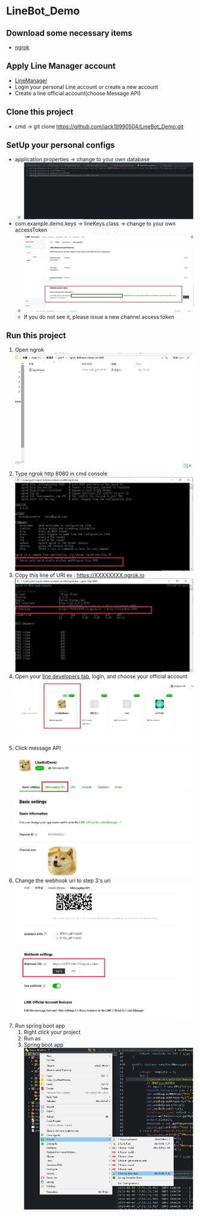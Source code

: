 # LineBot_Demo

## Download some necessary items

* [ngrok](https://ngrok.com/)

## Apply Line Manager account

* [LineManager](https://account.line.biz/login?redirectUri=https%3A%2F%2Fdevelopers.line.biz%2Fconsole%2F&scope=line)
* Login your personal Line account or create a new account
* Create a line official account(choose Message API)

## Clone this project

* cmd -> git clone https://github.com/jack19990504/LineBot_Demo.git

## SetUp your personal configs

* application.properties -> change to your own database
    * ![database](/src/main/resources/static/database.jpg)
* com.example.demo.keys -> lineKeys.class -> change to your own accessToken
    * ![accessToken](/src/main/resources/static/accessToken.jpg)
    * If you do not see it, please issue a new channel access token

## Run this project

1. Open ngrok ![ngrok1](/src/main/resources/static/ngrok1.jpg)
2. Type ngrok http 8080 in cmd console ![ngrok2](/src/main/resources/static/ngrok2.jpg)
3. Copy this line of URI ex : https://XXXXXXXX.ngrok.io<br>![ngrok3](/src/main/resources/static/ngrok3.jpg)
4. Open your [line developers tab](https://developers.line.biz/en/), login, and choose your official account ![linebot1](/src/main/resources/static/linebot1.jpg)
5. Click message API ![messageAPI](/src/main/resources/static/linebot2.jpg)
6. Change the webhook uri to step 3's uri ![linebot3](/src/main/resources/static/linebot3.jpg)
7. Run spring boot app 
    1. Right click your project
    2. Run as
    3. Spring boot app 
    ![spring1](/src/main/resources/static/spring1.jpg)